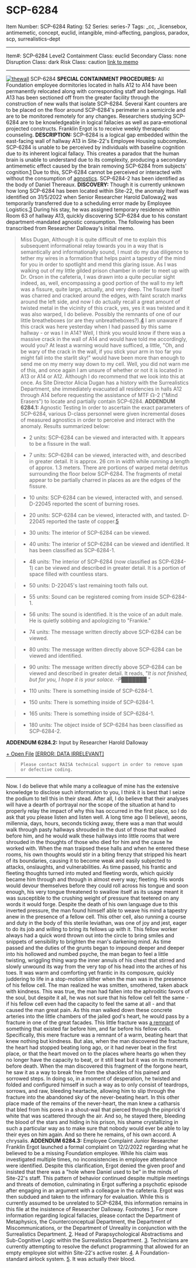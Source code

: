 # SCP-6284
Item Number: SCP-6284
Rating: 52
Series: series-7
Tags: _cc, _licensebox, antimemetic, concept, euclid, intangible, mind-affecting, pangloss, paradox, scp, surrealistics-dept

---

Item#: SCP-6284
Level2
Containment Class:
euclid
Secondary Class:
none
Disruption Class:
dark
Risk Class:
caution
[link to memo](/classification-committee-memo)  

* * *
[![thewall](https://scp-wiki.wdfiles.com/local--resized-images/scp-6284/thewall/medium.jpg)](https://scp-wiki.wdfiles.com/local--files/scp-6284/thewall)
SCP-6284
**SPECIAL CONTAINMENT PROCEDURES:** All Foundation employee dormitories located in halls A12 to A14 have been permanently relocated along with corresponding staff and belongings. Hall A13 has been sectioned off from the greater facility through the construction of new walls that isolate SCP-6284. Several Kant counters are to be placed on the floor around SCP-6284's perimeter in a semicircle and are to be monitored remotely for any changes.
Researchers studying SCP-6284 are to be knowledgeable in logical fallacies as well as para-emotional projected constructs.
Franklin Ergot is to receive weekly therapeutic counseling.
**DESCRIPTION:** SCP-6284 is a logical gap embedded within the east-facing wall of hallway A13 in Site-22's Employee Housing subcomplex. SCP-6284 is unable to be perceived by individuals with baseline cognition due to its inherent logical fallacy. This creates a paradox that the human brain is unable to understand due to its complexity, producing a secondary antimemetic effect caused by the brain removing SCP-6284 from subjects' cognition.[1](javascript:;)
Due to this, SCP-6284 cannot be perceived or interacted with without the consumption of [agnostics](http://scp-wiki.wikidot.com/scp-4923). SCP-6284-2 has been identified as the body of Daniel Thereaux.
**DISCOVERY:** Though it is currently unknown how long SCP-6284 has been located within Site-22, the anomaly itself was identified on 31/5/2022 when Senior Researcher Harold Dalloway[2](javascript:;) was temporarily transferred due to a scheduling error made by Employee Logistics.[3](javascript:;) During his stay, he was assigned temporary residence within Room 63 of hallway A13, quickly discovering SCP-6284 due to his constant department-mandated agnostic consumption.
The following has been transcribed from Researcher Dalloway's initial memo.
> Miss Dugan,
> Although it is quite difficult of me to explain this subsequent informational relay towards you in a way that is semantically and informationally sound, I must do my due diligence to tether my wires in a formation that helps paint a tapestry of the mind for you in order to spotlight and mend this glaring issue.
> As I was walking out of my little gilded prison chamber in order to meet up with Dr. Orson in the cafeteria, I was drawn into a quite peculiar sight indeed, as, well, encompassing a good portion of the wall to my left was a fissure, quite large, actually, and very deep. The fissure itself was charred and cracked around the edges, with faint scratch marks around the left side, and now I do actually recall a great amount of twisted metal in the vicinity of this crack, yes, yes it was twisted and it was also warped, I do believe. Possibly the remnants of one of our little breatheboxes (or are they unbreatheboxes?).[4](javascript:;)
> I am unaware if this crack was here yesterday when I had passed by this same hallway - or was I in A14? Well, I think you would know if there was a massive crack in the wall of A14 and would have told me accordingly, would you? At least a warning would have sufficed, a little, "Oh, and be wary of the crack in the wall, if you stick your arm in too far you might fall into the starlit sky!" would have been more than enough to send me on my merry way down to my cell.
> Well, you did not warn me of this, and once again I am unsure of whether or not it is located in A13 or A14 or A12.
> Although I do recommend that we look into this at once.
As Site Director Alicia Dugan has a history with the Surrealistics Department, she immediately evacuated all residencies in halls A12 through A14 before requesting the assistance of MTF ☊-2 ("Mind Erasers") to locate and partially contain SCP-6284.
**ADDENDUM 6284.1:** Agnostic Testing
In order to ascertain the exact parameters of SCP-6284, various D-class personnel were given incremental doses of measured agnostics in order to perceive and interact with the anomaly. Results summarized below:
>   * 2 units: SCP-6284 can be viewed and interacted with. It appears to be a fissure in the wall.
> 

>   * 7 units: SCP-6284 can be viewed, interacted with, and described in greater detail. It is approx. 26 cm in width while running a length of approx. 1.3 meters. There are portions of warped metal detritus surrounding the floor below SCP-6284. The fragments of metal appear to be partially charred in places as are the edges of the fissure.
> 

>   * 10 units: SCP-6284 can be viewed, interacted with, and sensed. D-22045 reported the scent of burning roses.
> 

>   * 20 units: SCP-6284 can be viewed, interacted with, and tasted. D-22045 reported the taste of copper.[5](javascript:;)
> 

>   * 30 units: The interior of SCP-6284 can be viewed.
> 

>   * 40 units: The interior of SCP-6284 can be viewed and identified. It has been classified as SCP-6284-1.
> 

>   * 48 units: The interior of SCP-6284 (now classified as SCP-6284-1) can be viewed and described in greater detail. It is a portion of space filled with countless stars.
> 

>   * 50 units: D-22045's last remaining tooth falls out.
> 

>   * 55 units: Sound can be registered coming from inside SCP-6284-1.
> 

>   * 56 units: The sound is identified. It is the voice of an adult male. He is quietly sobbing and apologizing to "Frankie."
> 

>   * 74 units: The message written directly above SCP-6284 can be viewed.
> 

>   * 80 units: The message written directly above SCP-6284 can be viewed and identified.
> 

>   * 90 units: The message written directly above SCP-6284 can be viewed and described in greater detail. It reads, "_It is not finished, but for you, I hope it is your solace. -P███████_ "
> 

>   * 110 units: There is something inside of SCP-6284-1.
> 

>   * 150 units: There is something inside of SCP-6284-1.
> 

>   * 165 units: There is something inside of SCP-6284-1.
> 

>   * 180 units: The object inside of SCP-6284 has been classified as SCP-6284-2.
> 

**ADDENDUM 6284.2:** Input by Researcher Harold Dalloway  

[\+ Open File](javascript:;)
[[ERROR: DATA IRRELEVANT]](javascript:;)
> `Please contact RAISA technical support in order to remove spam or defective coding.`
* * *
Now.
I do believe that while many a colleague of mine has the extensive knowledge to disclose such information to you, I think it is best that I seize the podium to tell this in their stead. After all, I do believe that their analyses will have a dearth of portrayal nor the scope of the situation at hand to properly relay the impact of why this has occurred in the first place, so I do ask that you please listen and listen well.
A long time ago (I believe), aeons, millennia, days, hours, seconds ticking away, there was a man that would walk through pasty hallways shrouded in the dust of those that walked before him, and he would walk these hallways into little rooms that were shrouded in the thoughts of those who died for him and the cause he worked with. When the man traipsed these halls and when he entered these rooms, his own thoughts would stir in a biting frenzy that stripped his heart of its boundaries, causing it to become weak and easily subjected to attacks, onslaughts, and vulnerabilities.
As time passed, his frantic and fleeting thoughts turned into muted and fleeting words, which quickly became him through and through in almost every way; fleeting. His words would devour themselves before they could roll across his tongue and soon enough, his very tongue threatened to swallow itself as its usage meant it was susceptible to the crushing weight of pressure that teetered on any words it would forge.
Despite the death of his own language due to this inverted pressure, the man found himself able to weave his mind a tapestry anew in the presence of a fellow cell. This other cell, also running a course and duty in the body of this sterile leviathan, was one of joy and jest, eager to do its job and willing to bring its fellows up with it. This fellow worker always had a quick word thrown out into the circle to bring smiles and snippets of sensibility to brighten the man's darkening mind. As time passed and the duties of the grunts began to impound deeper and deeper into his hollowed and numbed psyche, the man began to feel a little twisting, wriggling thing warp the inner annuls of his chest that stirred and slowly unwound its way from the very top of his head into the arches of his toes. It was warm and comforting yet frantic in its composure, quickly juddering to life in a stop-motion slither when the man was in the presence of his fellow cell. The man realized he was smitten, smothered, taken aback with kindness. This was true, the man had fallen into the aphroditic favors of the soul, but despite it all, he was not sure that his fellow cell felt the same - if his fellow cell even had the capacity to feel the same at all - and that caused the man great pain.
As this man walked down these concrete arteries into the little chambers of the jailed god's heart, he would pass by a fracture in one of the great facades. This little fracture was [a remnant](https://scp-wiki.wikidot.com/scp-1685) of something that existed far before him, and far before his fellow cells. Specifically, this mere fracture was a remnant of a warm, beating heart that knew nothing but kindness. But alas, when the man discovered the fracture, the heart had stopped beating long ago, or it had never beat in the first place, or that the heart moved on to the places where hearts go when they no longer have the capacity to beat, or it still beat but it was on its moments before death.
When the man discovered this fragment of the forgone heart, he saw it as a way to break free from the shackles of his pained and sorrowed steps. In doing so, in a moment of desperation, he twisted and folded and configured himself in such a way as to only consist of teardrops, sorrows, and raw, bleeding heartache, allowing him to slip through the fracture into the abandoned sky of the never-beating heart.
In this other place made of the remains of the never-heart, the man knew a catharsis that bled from his pores in a shout-wail that pierced through the pinprick'd white that was scattered through the air.
And so, he stayed there, bleeding the blood of the stars and hiding in his prison, his shame crystallizing in such a particular way as to make sure that nobody would ever be able to lay their eyes on him again.
And so there he remains, of his own accord.
A chrysalis.
**ADDENDUM 6284.3:** Employee Complaint
Junior Researcher Franklin Ergot launched a formal complaint on 12/2/2022 regarding what he believed to be a missing Foundation employee. While his claim was investigated multiple times, no inconsistencies in employee attendance were identified. Despite this clarification, Ergot denied the given proof and insisted that there was a "hole where Daniel used to be" in the minds of Site-22's staff. This pattern of behavior continued despite multiple meetings and threats of demotion, culminating in Ergot suffering a psychotic episode after engaging in an argument with a colleague in the cafeteria. Ergot was then subdued and taken to the infirmary for evaluation. While this is currently assumed to be unrelated to SCP-6284, this information remains in this file at the insistence of Researcher Dalloway.
Footnotes
[1](javascript:;). For more information regarding logical fallacies, please contact the Department of Metaphysics, the Counterconceptual Department, the Department of Miscommunications, or the Department of Unreality in conjunction with the Surrealistics Department.
[2](javascript:;). Head of Parapsychological Abstractisms and Sub-Cognitive Logic within the Surrealistics Department.
[3](javascript:;). Technicians are currently attempting to resolve the defunct programming that allowed for an empty employee slot within Site-22's active roster.
[4](javascript:;). A Foundation-standard airlock system.
[5](javascript:;). It was actually their blood.